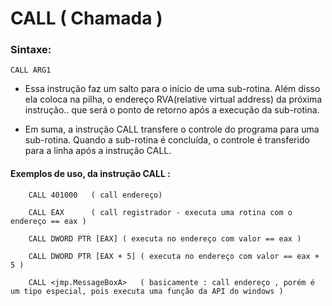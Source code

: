 CALL ( Chamada )
=================

### Sintaxe:

	CALL ARG1

- Essa instrução faz um salto para o início de uma sub-rotina. Além disso ela coloca na pilha, o endereço RVA(relative virtual address) da próxima instrução.. que será o ponto de retorno após a execução da sub-rotina.

- Em suma, a instrução CALL transfere o controle do programa para uma sub-rotina. Quando a sub-rotina é concluída, o controle é transferido para a linha após a instrução CALL.

#### Exemplos de uso, da instrução CALL :

		CALL 401000   ( call endereço)

		CALL EAX      ( call registrador - executa uma rotina com o endereço == eax )

		CALL DWORD PTR [EAX] ( executa no endereço com valor == eax )

		CALL DWORD PTR [EAX + 5] ( executa no endereço com valor == eax + 5 )
		
		CALL <jmp.MessageBoxA>   ( basicamente : call endereço , porém é um tipo especial, pois executa uma função da API do windows )